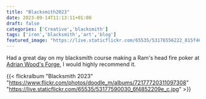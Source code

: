 ```yaml
---
title: "Blacksmith2023"
date: 2023-09-14T11:13:11+01:00
draft: false
categories: ['Creative','blacksmith']
tags: ['iron','blacksmith','art','blog']
featured_image: "https://live.staticflickr.com/65535/53176556222_815f46c1cd_c.jpg"
---
```


Had a great day on my blacksmith course making a Ram's head fire poker at [Adrian Wood's Forge](https://www.awartistblacksmiths.co.uk/blacksmithing-courses.html), I would highly recommend it.


{{< flickralbum "Blacksmith 2023"
           "https://www.flickr.com/photos/doodle_m/albums/72177720311097308"
           "https://live.staticflickr.com/65535/53177590030_6f4852209e_c.jpg" >}}